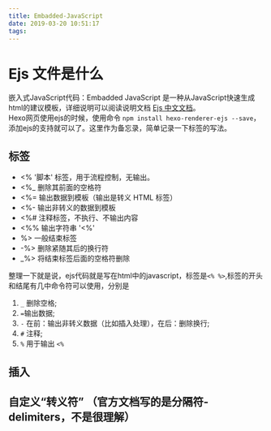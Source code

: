 ```yaml
---
title: Embadded-JavaScript
date: 2019-03-20 10:51:17
tags:
---
```


# Ejs 文件是什么

嵌入式JavaScript代码：Embadded JavaScript 是一种从JavaScript快速生成html的建议模板，详细说明可以阅读说明文档 [Ejs 中文文档](https://ejs.bootcss.com)。  
Hexo网页使用ejs的时候，使用命令 `npm install hexo-renderer-ejs --save`， 添加ejs的支持就可以了。这里作为备忘录，简单记录一下标签的写法。

## 标签 

* <% '脚本' 标签，用于流程控制，无输出。
* <%_ 删除其前面的空格符
* <%= 输出数据到模板（输出是转义 HTML 标签）
* <%- 输出非转义的数据到模板
* <%# 注释标签，不执行、不输出内容
* <%% 输出字符串 '<%'
* %> 一般结束标签
* -%> 删除紧随其后的换行符
* _%> 将结束标签后面的空格符删除

整理一下就是说，ejs代码就是写在html中的javascript，标签是`<% %>`,标签的开头和结尾有几中命令符可以使用，分别是
1. `_` 删除空格;
2. `=`输出数据;
3. `-` 在前：输出非转义数据（比如插入处理），在后：删除换行; 
4. `#` 注释; 
5. `%` 用于输出 `<%`

## 插入


## 自定义“转义符” （官方文档写的是分隔符-delimiters，不是很理解）

